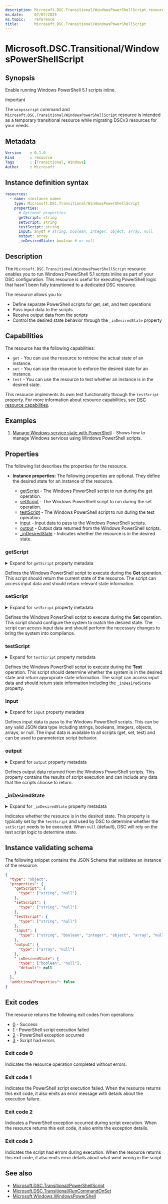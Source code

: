 ```yaml
---
description: Microsoft.DSC.Transitional/WindowsPowerShellScript resource reference documentation
ms.date:     07/07/2025
ms.topic:    reference
title:       Microsoft.DSC.Transitional/WindowsPowerShellScript
---
```


# Microsoft.DSC.Transitional/WindowsPowerShellScript

## Synopsis

Enable running Windows PowerShell 5.1 scripts inline.

> [!IMPORTANT]
> The `winpsscript` command and `Microsoft.DSC.Transitional/WindowsPowerShellScript` resource
> is intended as a temporary transitional resource while migrating DSCv3 resources for
> your needs.

## Metadata

```yaml
Version    : 0.1.0
Kind       : resource
Tags       : [Transitional, Windows]
Author     : Microsoft
```

## Instance definition syntax

```yaml
resources:
  - name: <instance name>
    type: Microsoft.DSC.Transitional/WindowsPowerShellScript
    properties:
      # Optional properties
      getScript: string
      setScript: string
      testScript: string
      input: anyOf # string, boolean, integer, object, array, null
      output: array
      _inDesiredState: boolean # or null
```

## Description

The `Microsoft.DSC.Transitional/WindowsPowerShellScript` resource enables you to run Windows PowerShell 5.1 scripts inline
as part of your DSC configuration. This resource is useful for executing PowerShell logic that hasn't
been fully transitioned to a dedicated DSC resource.

The resource allows you to:

- Define separate PowerShell scripts for get, set, and test operations
- Pass input data to the scripts
- Receive output data from the scripts
- Control the desired state behavior through the `_inDesiredState` property

## Capabilities

The resource has the following capabilities:

- `get` - You can use the resource to retrieve the actual state of an instance.
- `set` - You can use the resource to enforce the desired state for an instance.
- `test` - You can use the resource to test whether an instance is in the desired state.

This resource implements its own test functionality through the `testScript` property.
For more information about resource capabilities, see [DSC resource capabilities][00].

## Examples

1. [Manage Windows service state with PowerShell][01] - Shows how to manage Windows services using Windows PowerShell scripts.

## Properties

The following list describes the properties for the resource.

- **Instance properties:** <a id="instance-properties"></a> The following properties are optional.
  They define the desired state for an instance of the resource.

  - [getScript](#getscript) - The Windows PowerShell script to run during the get operation.
  - [setScript](#setscript) - The Windows PowerShell script to run during the set operation.
  - [testScript](#testscript) - The Windows PowerShell script to run during the test operation.
  - [input](#input) - Input data to pass to the Windows PowerShell scripts.
  - [output](#output) - Output data returned from the Windows PowerShell scripts.
  - [_inDesiredState](#_indesiredstate) - Indicates whether the resource is in the desired state.

### getScript

<details><summary>Expand for <code>getScript</code> property metadata</summary>

```yaml
Type             : string
IsRequired       : false
IsKey            : false
IsReadOnly       : false
IsWriteOnly      : false
```

</details>

Defines the Windows PowerShell script to execute during the **Get** operation. This script should return
the current state of the resource. The script can access input data and should return relevant
state information.

### setScript

<details><summary>Expand for <code>setScript</code> property metadata</summary>

```yaml
Type             : string
IsRequired       : false
IsKey            : false
IsReadOnly       : false
IsWriteOnly      : false
```

</details>

Defines the Windows PowerShell script to execute during the **Set** operation. This script should
configure the system to match the desired state. The script can access input data and
should perform the necessary changes to bring the system into compliance.

### testScript

<details><summary>Expand for <code>testScript</code> property metadata</summary>

```yaml
Type             : string
IsRequired       : false
IsKey            : false
IsReadOnly       : false
IsWriteOnly      : false
```

</details>

Defines the Windows PowerShell script to execute during the **Test** operation. This script should
determine whether the system is in the desired state and return appropriate state information.
The script can access input data and should return state information including the `_inDesiredState` property.

### input

<details><summary>Expand for <code>input</code> property metadata</summary>

```yaml
Type             : anyOf (string, boolean, integer, object, array, null)
IsRequired       : false
IsKey            : false
IsReadOnly       : false
IsWriteOnly      : false
```

</details>

Defines input data to pass to the Windows PowerShell scripts. This can be any valid JSON data type
including strings, booleans, integers, objects, arrays, or null. The input data is available
to all scripts (get, set, test) and can be used to parameterize script behavior.

### output

<details><summary>Expand for <code>output</code> property metadata</summary>

```yaml
Type             : array
IsRequired       : false
IsKey            : false
IsReadOnly       : false
IsWriteOnly      : false
```

</details>

Defines output data returned from the Windows PowerShell scripts. This property contains the results
of script execution and can include any data that the scripts choose to return.

### _inDesiredState

<details><summary>Expand for <code>_inDesiredState</code> property metadata</summary>

```yaml
Type             : boolean
IsRequired       : false
IsKey            : false
IsReadOnly       : false
IsWriteOnly      : false
DefaultValue     : null
```

</details>

Indicates whether the resource is in the desired state. This property is typically set by
the `testScript` and used by DSC to determine whether the `setScript` needs to be executed.
When `null` (default), DSC will rely on the test script logic to determine state.

## Instance validating schema

The following snippet contains the JSON Schema that validates an instance of the resource.

```json
{
  "type": "object",
  "properties": {
    "getScript": {
      "type": ["string", "null"]
    },
    "setScript": {
      "type": ["string", "null"]
    },
    "testScript": {
      "type": ["string", "null"]
    },
    "input": {
      "type": ["string", "boolean", "integer", "object", "array", "null"]
    },
    "output": {
      "type": ["array", "null"]
    },
    "_inDesiredState": {
      "type": ["boolean", "null"],
      "default": null
    }
  },
  "additionalProperties": false
}
```

## Exit codes

The resource returns the following exit codes from operations:

- [0](#exit-code-0) - Success
- [1](#exit-code-1) - PowerShell script execution failed
- [2](#exit-code-2) - PowerShell exception occurred
- [3](#exit-code-3) - Script had errors

### Exit code 0

Indicates the resource operation completed without errors.

### Exit code 1

Indicates the PowerShell script execution failed. When the resource returns this
exit code, it also emits an error message with details about the execution failure.

### Exit code 2

Indicates a PowerShell exception occurred during script execution. When the resource returns this
exit code, it also emits the exception details.

### Exit code 3

Indicates the script had errors during execution. When the resource returns this
exit code, it also emits error details about what went wrong in the script.

## See also

- [Microsoft.DSC.Transitional/PowerShellScript][02]
- [Microsoft.DSC.Transitional/RunCommandOnSet][03]
- [Microsoft.Windows.WindowsPowerShell][04]

<!-- Link definitions -->
[00]: ../../../../concepts/dsc/resource-capabilities.md
[01]: ./examples/manage-windows-services-with-powershell.md
[02]: ../PowerShellScript/index.md
[03]: ../RunCommandOnSet/index.md
[04]: ../../../../Microsoft/Windows/WindowsPowerShell/index.md
